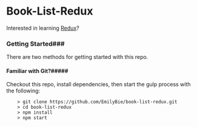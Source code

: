 # Book-List-Redux

Interested in learning [Redux](https://www.udemy.com/react-redux/)?

### Getting Started###

There are two methods for getting started with this repo.

#### Familiar with Git?#####
Checkout this repo, install dependencies, then start the gulp process with the following:

```
	> git clone https://github.com/EmilyBie/book-list-redux.git
	> cd book-list-redux
	> npm install
	> npm start
```
